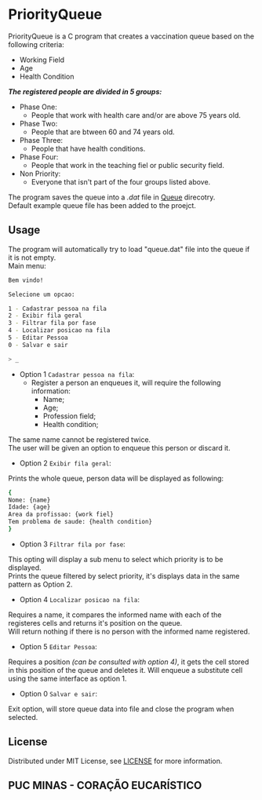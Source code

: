 # PriorityQueue

PriorityQueue is a C program that creates a vaccination queue based on the following criteria:  
- Working Field  
- Age  
- Health Condition  

***The registered people are divided in 5 groups:***  
- Phase One:
  * People that work with health care and/or are above 75 years old.
- Phase Two:
  * People that are btween 60 and 74 years old.
- Phase Three:
  * People that have health conditions.
- Phase Four:
  * People that work in the teaching fiel or public security field.
- Non Priority:
  * Everyone that isn't part of the four groups listed above.
  
    
The program saves the queue into a *.dat* file in [Queue](Queue) direcotry.  
Default example queue file has been added to the proejct.

## Usage

The program will automatically try to load "queue.dat" file into the queue if it is not empty.  
Main menu:
```bash
Bem vindo!

Selecione um opcao:

1 - Cadastrar pessoa na fila
2 - Exibir fila geral
3 - Filtrar fila por fase
4 - Localizar posicao na fila
5 - Editar Pessoa
0 - Salvar e sair

> _
```
- Option 1 ```Cadastrar pessoa na fila```:
  * Register a person an enqueues it, will require the following information:
    - Name;
    - Age;
    - Profession field;
    - Health condition;  

The same name cannot be registered twice.  
The user will be given an option to enqueue this person or discard it.  

- Option 2 ```Exibir fila geral```:  

Prints the whole queue, person data will be displayed as following:
```bash
{
Nome: {name}
Idade: {age}
Area da profissao: {work fiel}
Tem problema de saude: {health condition}
}
```

- Option 3 ```Filtrar fila por fase```:  

This opting will display a sub menu to select which priority is to be displayed.  
Prints the queue filtered by select priority, it's displays data in the same pattern as Option 2.

- Option 4 ```Localizar posicao na fila```:  

Requires a name, it compares the informed name with each of the registeres cells and returns it's position on the queue.  
Will return nothing if there is no person with the informed name registered.

- Option 5 ```Editar Pessoa```:  

Requires a position *(can be consulted with option 4)*, it gets the cell stored in this position of the queue and deletes it.
Will enqueue a substitute cell using the same interface as option 1.

- Option 0 ```Salvar e sair```:  

Exit option, will store queue data into file and close the program when selected.

## License

Distributed under MIT License, see [LICENSE](LICENSE) for more information.

## PUC MINAS - CORAÇÃO EUCARÍSTICO
